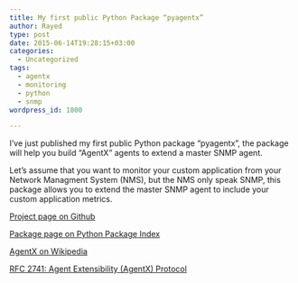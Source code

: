 ```yaml
---
title: My first public Python Package “pyagentx”
author: Rayed
type: post
date: 2015-06-14T19:28:15+03:00
categories:
  - Uncategorized
tags:
  - agentx
  - monitoring
  - python
  - snmp
wordpress_id: 1800

---
```

<p>I&#8217;ve just published my first public Python package &#8220;pyagentx&#8221;, the package will help you build &#8220;AgentX&#8221; agents to extend a master SNMP agent.</p>
<p>Let&#8217;s assume that you want to monitor your custom application from your Network Managment System (NMS), but the NMS only speak SNMP, this package allows you to extend the master SNMP agent to include your custom application metrics.</p>
<p><a href="https://github.com/rayed/pyagentx">Project page on Github</a></p>
<p><a href="https://pypi.python.org/pypi/pyagentx">Package page on Python Package Index</a></p>
<p><a href="https://en.wikipedia.org/wiki/Agent_Extensibility_Protocol">AgentX on Wikipedia</a></p>
<p><a href="https://www.ietf.org/rfc/rfc2741.txt">RFC 2741: Agent Extensibility (AgentX) Protocol</a></p>
